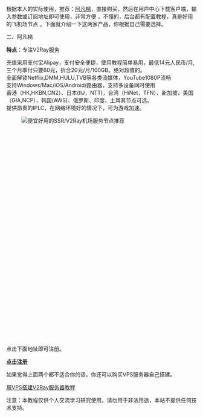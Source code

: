<div class="entry-content clearfix">
                            
<p>根据本人的实际使用，推荐：<a rel="noreferrer noopener" aria-label="（在新窗口打开）" href="https://www.afunv.cyou" target="_blank">阿凡梯</a>，直接购买，然后在用户中心下载客户端，输入参数或订阅地址即可使用，非常方便 ，不懂的，后台都有配置教程，真是好用的飞机场节点 。下面就介绍一下这两家产品，你根据自己需要选择。</p>


<p>二、阿凡梯</p>



<p><strong>特点：</strong>专注V2Ray服务</p>



<p>充值采用支付宝Alipay，支付安全便捷，使用教程简单易用，最低14元人民币/月,三个月季付只要60元，折合20元/月/100GB。绝对超值的。<br>全面解锁Netflix,DMM,HULU,TVB等各类流媒体，YouTube1080P流畅<br>支持Windows/Mac/iOS/Android/路由器，支持多设备同时使用<br>香港（HK,HKBN,CN2）、日本(IIJ，NTT)，台湾（HiNet，TFN）、新加坡、美国（GIA,NCP）、韩国(AWS)、俄罗斯、印度、土耳其节点可选。<br>提供昂贵的IPLC，在网络环境好的情况下，可为游戏加速。</p>



<figure class="wp-block-image size-large"><div class="fluidbox__wrap" style="z-index: 1;"><img src="http://www.v2hi.top/wp-content/uploads/2019/12/4984E867-9D43-44E4-920B-85FCDAC9646B-1024x729.jpg" data-original="http://www.v2hi.top/wp-content/uploads/2019/12/4984E867-9D43-44E4-920B-85FCDAC9646B-1024x729.jpg" alt="便宜好用的SSR/V2Ray机场服务节点推荐" class="wp-image-228 j-lazy fluidbox__thumb" style="opacity: 1; display: inline;"><div class="fluidbox__ghost" style="width: 800px; height: 570px; top: 0px; left: 0px;"></div><div class="fluidbox__loader" style="z-index: 2;"></div></div></a></figure>






<p>点击下面地址即可注册。</p>



<p><strong><a href="https://www.afunv.cyou" target="_blank" rel="noreferrer noopener" aria-label="（在新窗口打开）">点击注册</a></strong></p>



<p>如果觉得上面两个都不适合你的话，你还可以购买VPS服务器自己搭建。</p>



<p><a rel="noreferrer noopener" aria-label="（在新窗口打开）" href="http://www.v2hi.top/?p=239" target="_blank">用VPS搭建V2Ray服务器教程</a></p>



<p>注意：本教程仅供个人交流学习研究使用，请勿用于非法用途，本站不提供任何技术支持。</p>
                                                                                </div>
